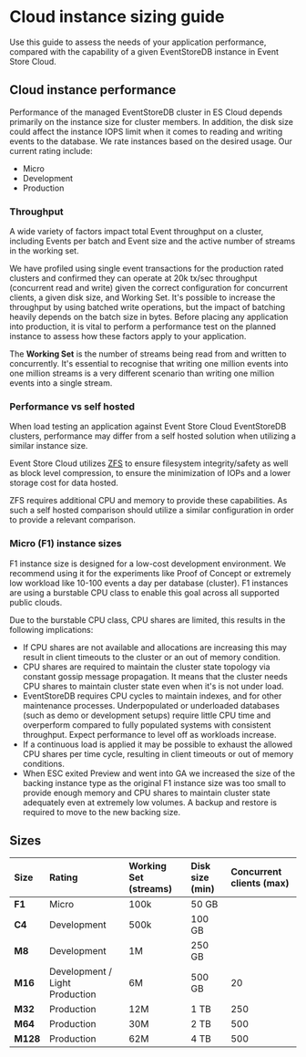 # Cloud instance sizing guide

Use this guide to assess the needs of your application performance, compared with the capability of a given EventStoreDB instance in Event Store Cloud.

## Cloud instance performance  

Performance of the managed EventStoreDB cluster in ES Cloud depends primarily on the instance size for cluster members. In addition, the disk size could affect the instance IOPS limit when it comes to reading and writing events to the database.
We rate instances based on the desired usage. Our current rating include:

* Micro 
* Development
* Production 

### Throughput

A wide variety of factors impact total Event throughput on a cluster, including Events per batch and Event size and the active number of streams in the working set.

We have profiled using single event transactions for the production rated clusters and confirmed they can operate at 20k tx/sec throughput (concurrent read and write) given the correct configuration for concurrent clients, a given disk size, and Working Set. It's possible to increase the throughput by using batched write operations, but the impact of batching heavily depends on the batch size in bytes. Before placing any application into production, it is vital to perform a performance test on the planned instance to assess how these factors apply to your application.

The **Working Set** is the number of streams being read from and written to concurrently. It's essential to recognise that writing one million events into one million streams is a very different scenario than writing one million events into a single stream.

### Performance vs self hosted

When load testing an application against Event Store Cloud EventStoreDB clusters, performance may differ from a self hosted solution when utilizing a similar instance size.

Event Store Cloud utilizes [ZFS](https://en.wikipedia.org/wiki/ZFS) to ensure filesystem integrity/safety as well as block level compression, to ensure the minimization of IOPs and a lower storage cost for data hosted.

ZFS requires additional CPU and memory to provide these capabilities. As such a self hosted comparison should utilize a similar configuration in order to provide a relevant comparison.

### Micro (F1) instance sizes
F1 instance size is designed for a low-cost development environment. We recommend using it for the experiments like Proof of Concept or extremely low workload like 10-100 events a day per database (cluster). F1 instances are using a burstable CPU class to enable this goal across all supported public clouds.

Due to the burstable CPU class, CPU shares are limited, this results in the following implications:
- If CPU shares are not available and allocations are increasing this may result in client timeouts to the cluster or an out of memory condition.
- CPU shares are required to maintain the cluster state topology via constant gossip message propagation. It means that the cluster needs CPU shares to maintain cluster state even when it's is not under load.
- EventStoreDB requires CPU cycles to maintain indexes, and for other maintenance processes. Underpopulated or underloaded databases (such as demo or development setups) require little CPU time and overperform compared to fully populated systems with consistent throughput. Expect performance to level off as workloads increase.
- If a continuous load is applied it may be possible to exhaust the allowed CPU shares per time cycle, resulting in client timeouts or out of memory conditions.
- When ESC exited Preview and went into GA we increased the size of the backing instance type as the original F1 instance size was too small to provide enough memory and CPU shares to maintain cluster state adequately even at extremely low volumes. A backup and restore is required to move to the new backing size.

## Sizes

| Size | Rating | Working Set (streams) | Disk size (min) | Concurrent clients (max) |
| :--- | :----- | :---------- | :-------- | :--- |
| **F1** | Micro | 100k | 50 GB |  |
| **C4** | Development | 500k | 100 GB |  |
| **M8** | Development | 1M | 250 GB |  |
| **M16** | Development / Light Production | 6M | 500 GB | 20 |
| **M32** | Production | 12M | 1 TB | 250 |
| **M64** | Production | 30M | 2 TB | 500 |
| **M128** | Production | 62M | 4 TB | 500 |
